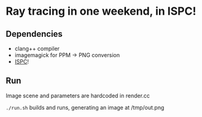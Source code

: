 # Ray tracing in one weekend, in ISPC!

## Dependencies
 - clang++ compiler
 - imagemagick for PPM -> PNG conversion
 - [ISPC](https://github.com/ispc/ispc/releases)!

## Run
Image scene and parameters are hardcoded in render.cc

`./run.sh` builds and runs, generating an image at /tmp/out.png
